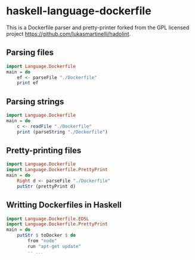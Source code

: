 # haskell-language-dockerfile
This is a Dockerfile parser and pretty-printer forked from the GPL licensed
project https://github.com/lukasmartinelli/hadolint.

## Parsing files
```haskell
import Language.Dockerfile
main = do
    ef <- parseFile "./Dockerfile"
    print ef
```

## Parsing strings
```haskell
import Language.Dockerfile
main = do
    c <- readFile "./Dockerfile"
    print (parseString "./Dockerfile")
```

## Pretty-printing files
```haskell
import Language.Dockerfile
import Language.Dockerfile.PrettyPrint
main = do
    Right d <- parseFile "./Dockerfile"
    putStr (prettyPrint d)
```

## Writting Dockerfiles in Haskell
```haskell
import Language.Dockerfile.EDSL
import Language.Dockerfile.PrettyPrint
main = do
    putStr $ toDocker $ do
        from "node"
        run "apt-get update"
        -- ...
```
